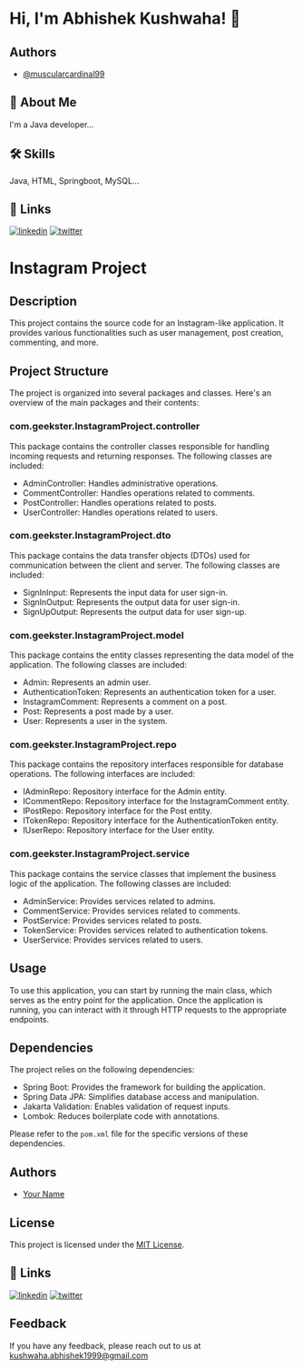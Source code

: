 # Hi, I'm Abhishek Kushwaha! 👋


## Authors

- [@muscularcardinal99](https://www.github.com/muscularcardinal99)


## 🚀 About Me
I'm a Java developer...


## 🛠 Skills
Java, HTML, Springboot, MySQL...
## 🔗 Links
[![linkedin](https://img.shields.io/badge/linkedin-0A66C2?style=for-the-badge&logo=linkedin&logoColor=white)](https://www.linkedin.com/in/muscularcardinal99/)
[![twitter](https://img.shields.io/badge/twitter-1DA1F2?style=for-the-badge&logo=twitter&logoColor=white)](https://twitter.com/LoneWolf_ak99)
# Instagram Project

## Description
This project contains the source code for an Instagram-like application. It provides various functionalities such as user management, post creation, commenting, and more.

## Project Structure
The project is organized into several packages and classes. Here's an overview of the main packages and their contents:

### com.geekster.InstagramProject.controller
This package contains the controller classes responsible for handling incoming requests and returning responses. The following classes are included:

- AdminController: Handles administrative operations.
- CommentController: Handles operations related to comments.
- PostController: Handles operations related to posts.
- UserController: Handles operations related to users.

### com.geekster.InstagramProject.dto
This package contains the data transfer objects (DTOs) used for communication between the client and server. The following classes are included:

- SignInInput: Represents the input data for user sign-in.
- SignInOutput: Represents the output data for user sign-in.
- SignUpOutput: Represents the output data for user sign-up.

### com.geekster.InstagramProject.model
This package contains the entity classes representing the data model of the application. The following classes are included:

- Admin: Represents an admin user.
- AuthenticationToken: Represents an authentication token for a user.
- InstagramComment: Represents a comment on a post.
- Post: Represents a post made by a user.
- User: Represents a user in the system.

### com.geekster.InstagramProject.repo
This package contains the repository interfaces responsible for database operations. The following interfaces are included:

- IAdminRepo: Repository interface for the Admin entity.
- ICommentRepo: Repository interface for the InstagramComment entity.
- IPostRepo: Repository interface for the Post entity.
- ITokenRepo: Repository interface for the AuthenticationToken entity.
- IUserRepo: Repository interface for the User entity.

### com.geekster.InstagramProject.service
This package contains the service classes that implement the business logic of the application. The following classes are included:

- AdminService: Provides services related to admins.
- CommentService: Provides services related to comments.
- PostService: Provides services related to posts.
- TokenService: Provides services related to authentication tokens.
- UserService: Provides services related to users.

## Usage
To use this application, you can start by running the main class, which serves as the entry point for the application. Once the application is running, you can interact with it through HTTP requests to the appropriate endpoints.

## Dependencies
The project relies on the following dependencies:

- Spring Boot: Provides the framework for building the application.
- Spring Data JPA: Simplifies database access and manipulation.
- Jakarta Validation: Enables validation of request inputs.
- Lombok: Reduces boilerplate code with annotations.

Please refer to the `pom.xml` file for the specific versions of these dependencies.

## Authors
- [Your Name](https://github.com/yourusername)

## License
This project is licensed under the [MIT License](LICENSE).

## 🔗 Links
[![linkedin](https://img.shields.io/badge/linkedin-0A66C2?style=for-the-badge&logo=linkedin&logoColor=white)](https://www.linkedin.com/in/muscularcardinal99/)
[![twitter](https://img.shields.io/badge/twitter-1DA1F2?style=for-the-badge&logo=twitter&logoColor=white)](https://twitter.com/LoneWolf_ak99)


## Feedback

If you have any feedback, please reach out to us at kushwaha.abhishek1999@gmail.com

